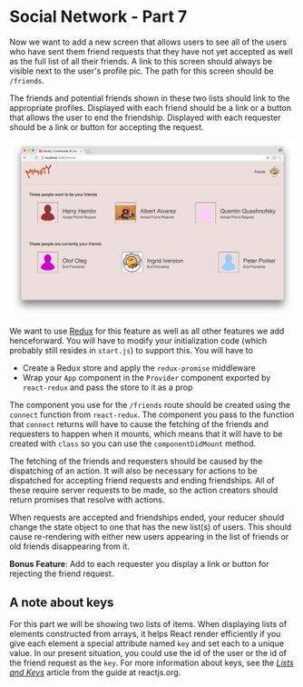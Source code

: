 # Social Network - Part 7

Now we want to add a new screen that allows users to see all of the users who have sent them friend requests that they have not yet accepted as well as the full list of all their friends. A link to this screen should always be visible next to the user's profile pic. The path for this screen should be `/friends`.

The friends and potential friends shown in these two lists should link to the appropriate profiles. Displayed with each friend should be a link or a button that allows the user to end the friendship. Displayed with each requester should be a link or button for accepting the request.

![Munity friends](friends.png)

We want to use [Redux](../redux) for this feature as well as all other features we add henceforward. You will have to modify your initialization code (which probably still resides in `start.js`) to support this. You will have to

* Create a Redux store and apply the `redux-promise` middleware
* Wrap your `App` component in the `Provider` component exported by `react-redux` and pass the store to it as a prop

The component you use for the `/friends` route should be created using the `connect` function from `react-redux`. The component you pass to the function that `connect` returns will have to cause the fetching of the friends and requesters to happen when it mounts, which means that it will have to be created with `class` so you can use the `componentDidMount` method.

The fetching of the friends and requesters should be caused by the dispatching of an action. It will also be necessary for actions to be dispatched for accepting friend requests and ending friendships. All of these require server requests to be made, so the action creators should return promises that resolve with actions.

When requests are accepted and friendships ended, your reducer should change the state object to one that has the new list(s) of users. This should cause re-rendering with either new users appearing in the list of friends or old friends disappearing from it.

**Bonus Feature**: Add to each requester you display a link or button for rejecting the friend request.

## A note about keys

For this part we will be showing two lists of items. When displaying lists of elements constructed from arrays, it helps React render efficiently if you give each element a special attribute named `key` and set each to a unique value. In our present situation, you could use the id of the user or the id of the friend request as the `key`. For more information about keys, see the [_Lists and Keys_](https://reactjs.org/docs/lists-and-keys.html) article from the guide at reactjs.org.
